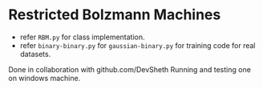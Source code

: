 # Restricted Bolzmann Machines 
- refer `RBM.py` for class implementation.
- refer `binary-binary.py` for `gaussian-binary.py` for training code for real datasets.

Done in collaboration with github.com/DevSheth
Running and testing one on windows machine. 
